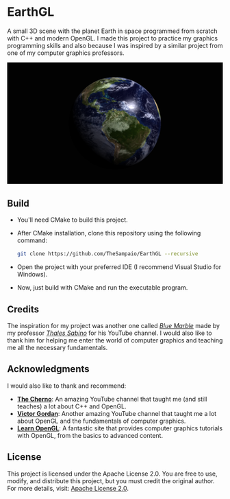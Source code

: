 # EarthGL

A small 3D scene with the planet Earth in space programmed from scratch with C++ and modern OpenGL. I made this project to practice my graphics programming skills and also because I was inspired by a similar project from one of my computer graphics professors.

![Showcase](resource/thumbnail/showcase-earthgl.jpg)

## Build

- You'll need CMake to build this project.
- After CMake installation, clone this repository using the following command:

  ```sh
  git clone https://github.com/TheSampaio/EarthGL --recursive
  ```
- Open the project with your preferred IDE (I recommend Visual Studio for Windows).
- Now, just build with CMake and run the executable program.

## Credits

The inspiration for my project was another one called [_Blue Marble_](https://www.youtube.com/watch?v=eDFXFgd_flA&ab_channel=ThalesSabino) made by my professor [_Thales Sabino_](https://www.youtube.com/channel/UCFZCPq--PwSkfVkkRsRUUqQ) for his YouTube channel. I would also like to thank him for helping me enter the world of computer graphics and teaching me all the necessary fundamentals.

## Acknowledgments

I would also like to thank and recommend:

- **[The Cherno](https://www.youtube.com/c/TheChernoProject)**: An amazing YouTube channel that taught me (and still teaches) a lot about C++ and OpenGL.
- **[Victor Gordan](https://www.youtube.com/c/VictorGordan)**: Another amazing YouTube channel that taught me a lot about OpenGL and the fundamentals of computer graphics.
- **[Learn OpenGL](https://learnopengl.com/)**: A fantastic site that provides computer graphics tutorials with OpenGL, from the basics to advanced content.

## License

This project is licensed under the Apache License 2.0. You are free to use, modify, and distribute this project, but you must credit the original author. For more details, visit: [Apache License 2.0](http://www.apache.org/licenses/LICENSE-2.0).

